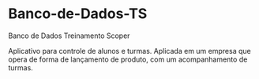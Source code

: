 # Banco-de-Dados-TS
Banco de Dados Treinamento Scoper

Aplicativo para controle de alunos e turmas. Aplicada em um empresa que opera de forma de lançamento de produto, com um acompanhamento de turmas.
